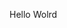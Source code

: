 Hello Wolrd






























































































































































































































































































































































































































































































































































































































































































































































































































































































































































































































































































































































































































































































































































































































































































































































































































































































































































































































































































































































































































































































































































































































































































































































































































































































































































































































































































































































































































































































































































































































































































































































































































































































































































































































































































































































































































































































































































































































































































































































































































































































































































































































































































































































































































































































































